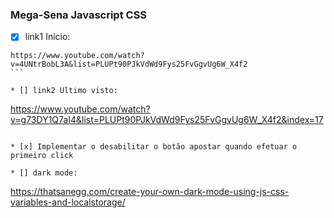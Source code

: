 ### Mega-Sena Javascript CSS
* [x] link1 Inicio: 
````
https://www.youtube.com/watch?v=4UNtrBobL3A&list=PLUPt90PJkVdWd9Fys25FvGgvUg6W_X4f2
```

* [] link2 Ultimo visto: 
````
https://www.youtube.com/watch?v=g73DY1Q7aI4&list=PLUPt90PJkVdWd9Fys25FvGgvUg6W_X4f2&index=17
```

* [x] Implementar o desabilitar o botão apostar quando efetuar o primeiro click

* [] dark mode: 
````
https://thatsanegg.com/create-your-own-dark-mode-using-js-css-variables-and-localstorage/
````